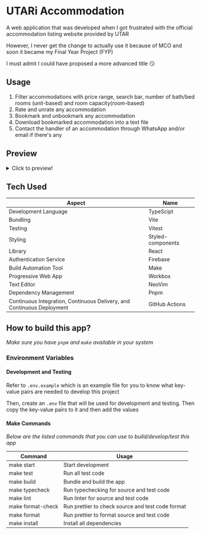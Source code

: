 # **UTARi Accommodation**

A web application that was developed when I got frustrated with the official accommodation listing website provided by UTAR

However, I never get the change to actually use it because of MCO and soon it became my Final Year Project (FYP)

I must admit I could have proposed a more advanced title 😏

## Usage

1. Filter accommodations with price range, search bar, number of bath/bed rooms (unit-based) and room capacity(room-based)
2. Rate and unrate any accommodation
3. Bookmark and unbookmark any accommodation
4. Download bookmarked accommodation into a text file
5. Contact the handler of an accommodation through WhatsApp and/or email if there's any

## Preview

<details>
<summary>Click to preview!</summary>

#### Main Page

![Home](./docs/home.png 'Home')

#### About Page

![About](./docs/about.png 'About')

#### Contact Page

![Contact](./docs/contact.png 'Contact')

#### Accommodation Page (Room-Based)

![Room](./docs/general-room.png 'Room')
![Detailed Room](./docs/detailed-room.png 'Detailed Room')

#### Accommodation Page (Unit-Based)

![Unit](./docs/general-unit.png 'Unit')
![Detailed Unit](./docs/detailed-unit.png 'Detailed Unit')

#### How it Works Page

![Work](./docs/how-it-works.png 'Work')

#### Last but not least, footer

![Footer](./docs/footer.png 'Footer')

</details>

## Tech Used

| Aspect                                                                 | Name              |
| ---------------------------------------------------------------------- | ----------------- |
| Development Language                                                   | TypeScipt         |
| Bundling                                                               | Vite              |
| Testing                                                                | Vitest            |
| Styling                                                                | Styled-components |
| Library                                                                | React             |
| Authentication Service                                                 | Firebase          |
| Build Automation Tool                                                  | Make              |
| Progressive Web App                                                    | Workbox           |
| Text Editor                                                            | NeoVim            |
| Dependency Management                                                  | Pnpm              |
| Continuous Integration, Continuous Delivery, and Continuous Deployment | GitHub Actions    |

## How to build this app?

_*Make sure you have `pnpm` and `make` available in your system*_

### Environment Variables

#### Development and Testing

Refer to `.env.example` which is an example file for you to know what key-value pairs are needed to develop this project

Then, create an `.env` file that will be used for development and testing. Then copy the key-value pairs to it and then add the values

#### Make Commands

_*Below are the listed commands that you can use to build/develop/test this app*_

| Command           | Usage                                             |
| ----------------- | ------------------------------------------------- |
| make start        | Start development                                 |
| make test         | Run all test code                                 |
| make build        | Bundle and build the app                          |
| make typecheck    | Run typechecking for source and test code         |
| make lint         | Run linter for source and test code               |
| make format-check | Run prettier to check source and test code format |
| make format       | Run prettier to format source and test code       |
| make install      | Install all dependencies                          |
